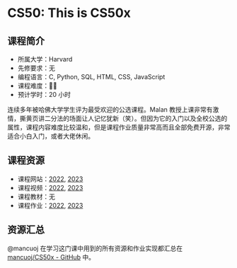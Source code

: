 # CS50: This is CS50x

## 课程简介

- 所属大学：Harvard
- 先修要求：无
- 编程语言：C, Python, SQL, HTML, CSS, JavaScript
- 课程难度：🌟🌟
- 预计学时：20 小时

连续多年被哈佛大学学生评为最受欢迎的公选课程。Malan 教授上课非常有激情，撕黄页讲二分法的场面让人记忆犹新（笑）。但因为它的入门以及全校公选的属性，课程内容难度比较温和，但是课程作业质量非常高而且全部免费开源，非常适合小白入门，或者大佬休闲。

## 课程资源

- 课程网站：[2022](https://cs50.harvard.edu/x/2022/), [2023](https://cs50.harvard.edu/x/2023/)
- 课程视频：[2022](https://cs50.harvard.edu/x/2022/), [2023](https://cs50.harvard.edu/x/2023/)
- 课程教材：无
- 课程作业：[2022](https://cs50.harvard.edu/x/2022/), [2023](https://cs50.harvard.edu/x/2023/)

## 资源汇总

@mancuoj 在学习这门课中用到的所有资源和作业实现都汇总在 [mancuoj/CS50x - GitHub](https://github.com/mancuoj/CS50x) 中。
